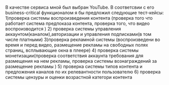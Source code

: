   В качестве сервиса мной был выбран YouTube. В соответсвии с его business-critical функционалом  я бы предложил следующие тест-кейсы:
1)проверка системы воспроизведения контента (проверка того что работает система предпоказа контента, проверка того, что видео воспроизводится )
2) проверка системы управления аккаунтом(каналом),авторизации и управления подписками(в том числе платными)
3)проверка рекламной системы (воспроизведени во время и перед видео, размещение рекламы на свободных полях страниц, всплывающие окна в плеере)
4) проверка системы монетизации(проверка соответствия аккаунта требования для размещения на нем рекламы, проверка системы вознаграждений за размещение рекламы )
5) проверка системы типов контента и предложения каналов по их релевантности пользователю
6) проверка системы цензуры и оценки возрастной категори контента 
